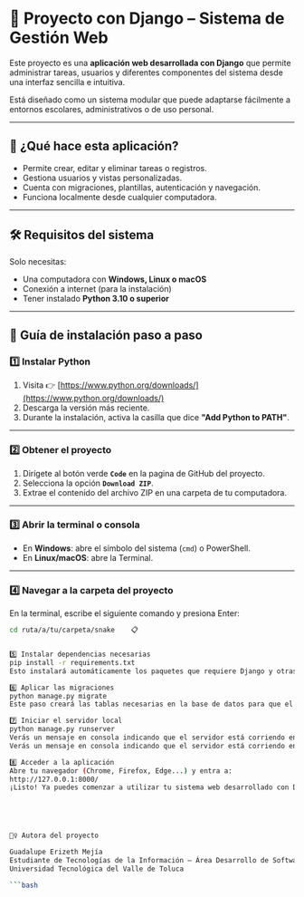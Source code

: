 # 📘 Proyecto con Django – Sistema de Gestión Web

Este proyecto es una **aplicación web desarrollada con Django** que permite administrar tareas, usuarios y diferentes componentes del sistema desde una interfaz sencilla e intuitiva.

Está diseñado como un sistema modular que puede adaptarse fácilmente a entornos escolares, administrativos o de uso personal.

---

## 🧩 ¿Qué hace esta aplicación?

- Permite crear, editar y eliminar tareas o registros.
- Gestiona usuarios y vistas personalizadas.
- Cuenta con migraciones, plantillas, autenticación y navegación.
- Funciona localmente desde cualquier computadora.

---

## 🛠 Requisitos del sistema

Solo necesitas:

- Una computadora con **Windows, Linux o macOS**
- Conexión a internet (para la instalación)
- Tener instalado **Python 3.10 o superior**

---

## 🧭 Guía de instalación paso a paso

### 1️⃣ Instalar Python

1. Visita 👉 [https://www.python.org/downloads/](https://www.python.org/downloads/)
2. Descarga la versión más reciente.
3. Durante la instalación, activa la casilla que dice **"Add Python to PATH"**.

---

### 2️⃣ Obtener el proyecto

1. Dirígete al botón verde **`Code`** en la pagina de GitHub del proyecto.
2. Selecciona la opción **`Download ZIP`**.
3. Extrae el contenido del archivo ZIP en una carpeta de tu computadora.

---

### 3️⃣ Abrir la terminal o consola

- En **Windows**: abre el símbolo del sistema (`cmd`) o PowerShell.
- En **Linux/macOS**: abre la Terminal.

---

### 4️⃣ Navegar a la carpeta del proyecto
En la terminal, escribe el siguiente comando y presiona Enter:

```bash
cd ruta/a/tu/carpeta/snake    📋


5️⃣ Instalar dependencias necesarias
pip install -r requirements.txt
Esto instalará automáticamente los paquetes que requiere Django y otras herramientas del sistema.

6️⃣ Aplicar las migraciones
python manage.py migrate
Este paso creará las tablas necesarias en la base de datos para que el sistema funcione correctamente.

7️⃣ Iniciar el servidor local
python manage.py runserver
Verás un mensaje en consola indicando que el servidor está corriendo en:
Verás un mensaje en consola indicando que el servidor está corriendo en:

8️⃣ Acceder a la aplicación
Abre tu navegador (Chrome, Firefox, Edge...) y entra a:
http://127.0.0.1:8000/
¡Listo! Ya puedes comenzar a utilizar tu sistema web desarrollado con Django.





🙋‍♀️ Autora del proyecto

Guadalupe Erizeth Mejía
Estudiante de Tecnologías de la Información – Área Desarrollo de Software Multiplataforma
Universidad Tecnológica del Valle de Toluca

```bash


